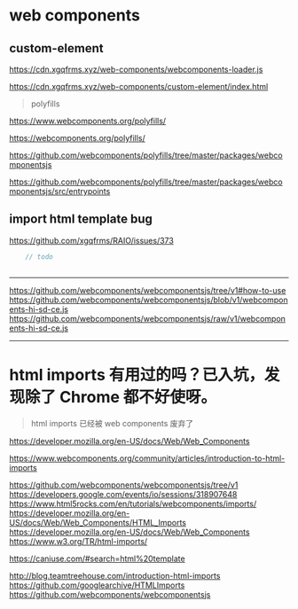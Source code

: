 # web components

## custom-element

https://cdn.xgqfrms.xyz/web-components/webcomponents-loader.js

https://cdn.xgqfrms.xyz/web-components/custom-element/index.html


> polyfills

https://www.webcomponents.org/polyfills/


https://webcomponents.org/polyfills/

https://github.com/webcomponents/polyfills/tree/master/packages/webcomponentsjs


https://github.com/webcomponents/polyfills/tree/master/packages/webcomponentsjs/src/entrypoints


## import html template bug

https://github.com/xgqfrms/RAIO/issues/373

```js
    // todo
    
```


***

https://github.com/webcomponents/webcomponentsjs/tree/v1#how-to-use
https://github.com/webcomponents/webcomponentsjs/blob/v1/webcomponents-hi-sd-ce.js
https://github.com/webcomponents/webcomponentsjs/raw/v1/webcomponents-hi-sd-ce.js


***

# html imports 有用过的吗？已入坑，发现除了 Chrome 都不好使呀。

> html imports 已经被 web components 废弃了

https://developer.mozilla.org/en-US/docs/Web/Web_Components

https://www.webcomponents.org/community/articles/introduction-to-html-imports



https://github.com/webcomponents/webcomponentsjs/tree/v1
https://developers.google.com/events/io/sessions/318907648
https://www.html5rocks.com/en/tutorials/webcomponents/imports/
https://developer.mozilla.org/en-US/docs/Web/Web_Components/HTML_Imports
https://developer.mozilla.org/en-US/docs/Web/Web_Components
https://www.w3.org/TR/html-imports/

https://caniuse.com/#search=html%20template


http://blog.teamtreehouse.com/introduction-html-imports
https://github.com/googlearchive/HTMLImports
https://github.com/webcomponents/webcomponentsjs



